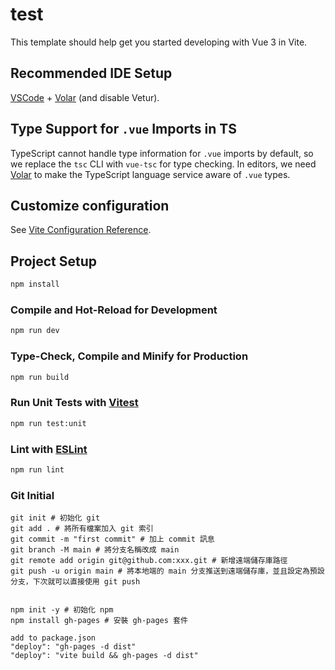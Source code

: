# test

This template should help get you started developing with Vue 3 in Vite.

## Recommended IDE Setup

[VSCode](https://code.visualstudio.com/) + [Volar](https://marketplace.visualstudio.com/items?itemName=Vue.volar) (and disable Vetur).

## Type Support for `.vue` Imports in TS

TypeScript cannot handle type information for `.vue` imports by default, so we replace the `tsc` CLI with `vue-tsc` for type checking. In editors, we need [Volar](https://marketplace.visualstudio.com/items?itemName=Vue.volar) to make the TypeScript language service aware of `.vue` types.

## Customize configuration

See [Vite Configuration Reference](https://vite.dev/config/).

## Project Setup

```sh
npm install
```

### Compile and Hot-Reload for Development

```sh
npm run dev
```

### Type-Check, Compile and Minify for Production

```sh
npm run build
```

### Run Unit Tests with [Vitest](https://vitest.dev/)

```sh
npm run test:unit
```

### Lint with [ESLint](https://eslint.org/)

```sh
npm run lint
```

### Git Initial
```
git init # 初始化 git
git add . # 將所有檔案加入 git 索引
git commit -m "first commit" # 加上 commit 訊息
git branch -M main # 將分支名稱改成 main
git remote add origin git@github.com:xxx.git # 新增遠端儲存庫路徑
git push -u origin main # 將本地端的 main 分支推送到遠端儲存庫，並且設定為預設分支，下次就可以直接使用 git push


npm init -y # 初始化 npm
npm install gh-pages # 安裝 gh-pages 套件

add to package.json
"deploy": "gh-pages -d dist" 
"deploy": "vite build && gh-pages -d dist"

```